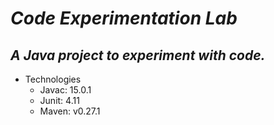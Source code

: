 # _Code Experimentation Lab_

## _A Java project to experiment with code._

- Technologies
  - Javac: 15.0.1
  - Junit: 4.11
  - Maven: v0.27.1
